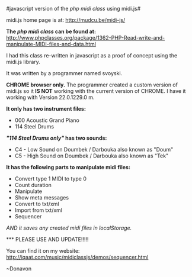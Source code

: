 #javascript version of the _php midi class_ using midi.js#

midi.js home page is at:  http://mudcu.be/midi-js/

**The _php midi class_ can be found at:**
http://www.phpclasses.org/package/1362-PHP-Read-write-and-manipulate-MIDI-files-and-data.html

I had this class re-written in javascript as a proof of concept using the midi.js library.

It was written by a programmer named svoyski.

**CHROME browser only.**  The programmer created a custom version of midi.js
so it **IS NOT** working with the current version of CHROME.  I have it
working with Version 22.0.1229.0 m.

**It only has two instrument files:**
- 000 Acoustic Grand Piano
- 114 Steel Drums

**_"114 Steel Drums only"_ has two sounds:**
- C4 - Low Sound on Doumbek / Darbouka also known as "Doum"
- C5 - High Sound on Doumbek / Darbouka also known as "Tek"

**It has the following parts to manipulate midi files:**
- Convert type 1 MIDI to type 0
- Count duration
- Manipulate
- Show meta messages
- Convert to txt/xml
- Import from txt/xml
- Sequencer

_AND it saves any created midi files in localStorage._

*** PLEASE USE AND UPDATE!!!!!


You can find it on my website:
http://iqaat.com/music/midiclassjs/demos/sequencer.html

~Donavon
